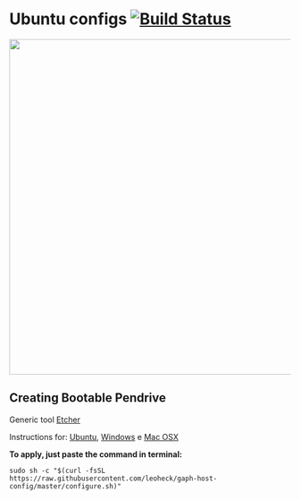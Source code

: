 
# Ubuntu configs [![Build Status](https://travis-ci.org/leoheck/gaph-host-config.svg?branch=master)](https://travis-ci.org/leoheck/gaph-host-config)

<img src="https://rawgit.com/leoheck/ubuntu-config/master/images/menus.png" width="600px">

## Creating Bootable Pendrive

Generic tool [Etcher](https://etcher.io/)

Instructions for: 
[Ubuntu](http://www.ubuntu.com/download/desktop/create-a-usb-stick-on-ubuntu), 
[Windows](http://www.ubuntu.com/download/desktop/create-a-usb-stick-on-windows) e
[Mac OSX](http://www.ubuntu.com/download/desktop/create-a-usb-stick-on-mac-osx)

**To apply, just paste the command in terminal:**
```
sudo sh -c "$(curl -fsSL https://raw.githubusercontent.com/leoheck/gaph-host-config/master/configure.sh)"
```

